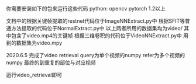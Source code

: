 你需要安装如下的包来运行这些代码
python:
		opencv
		pytorch 1.2以上

文档中的根据关键帧提取的restnet代码位于ImageNNExtract.py中
根据SFIT等普通方法提取的代码位于NormalExtract.py中
以上两者所用的数据集均为video/ 其中包含了video.mp4的关键帧
根据三维卷积的代码位于VideoNNExtract.py中
用到的数据集为video.mpy


2020.6.5 完成了video retrieval
query为单个视频的numpy  refer为多个视频的numpy
最终的到重复的部位与对应视频

运行video_retrieval即可